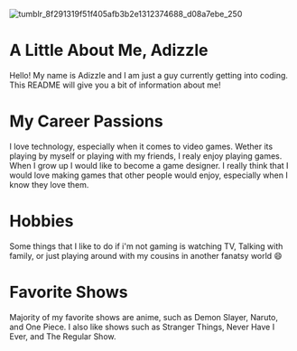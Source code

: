 ![tumblr_8f291319f51f405afb3b2e1312374688_d08a7ebe_250](https://user-images.githubusercontent.com/107438827/173666828-b0a086c7-d5f5-43ee-855a-45efd7168fd7.png)


# A Little About Me, Adizzle
Hello! My name is Adizzle and I am just a guy currently getting into coding. This README will give you a bit of information about me!

# My Career Passions
I love technology, especially when it comes to video games. Wether its playing by myself or playing with my friends, I realy enjoy playing games. When I grow up I would like to become a game designer. I really think that I would love making games that other people would enjoy, especially when I know they love them.

# Hobbies
Some things that I like to do if i'm not gaming is watching TV, Talking with family, or just playing around with my cousins in another fanatsy world 😄

# Favorite Shows
Majority of my favorite shows are anime, such as Demon Slayer, Naruto, and One Piece. I also like shows such as Stranger Things, Never Have I Ever, and The Regular Show.
